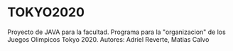 # TOKYO2020
Proyecto de JAVA para la facultad.
Programa para la "organizacion" de los Juegos Olimpicos Tokyo 2020.
Autores:
Adriel Reverte,
Matias Calvo
